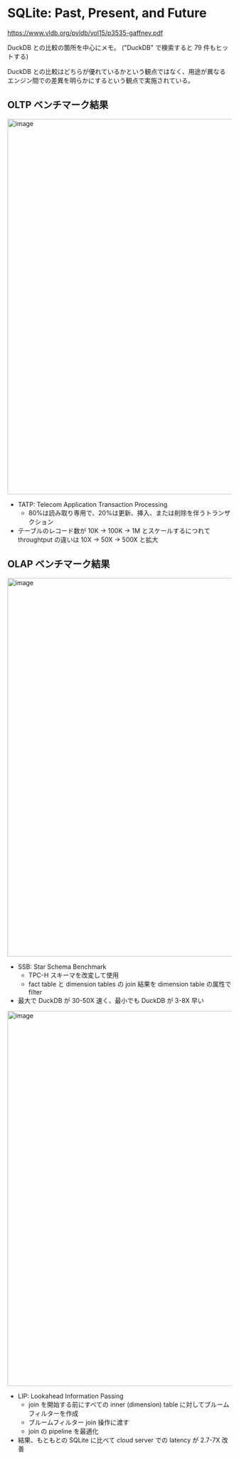 # SQLite: Past, Present, and Future

https://www.vldb.org/pvldb/vol15/p3535-gaffney.pdf

DuckDB との比較の箇所を中心にメモ。
("DuckDB" で検索すると 79 件もヒットする)

DuckDB との比較はどちらが優れているかという観点ではなく、用途が異なるエンジン間での差異を明らかにするという観点で実施されている。

## OLTP ベンチマーク結果

<img width="844" alt="image" src="https://github.com/user-attachments/assets/9cd0fb88-db58-4ebd-895a-f85bb220c996" />

- TATP: Telecom Application Transaction Processing
  - 80%は読み取り専用で、20%は更新、挿入、または削除を伴うトランザクション
- テーブルのレコード数が 10K → 100K → 1M とスケールするにつれて throughtput の違いは 10X → 50X → 500X と拡大

## OLAP ベンチマーク結果

<img width="851" alt="image" src="https://github.com/user-attachments/assets/b5c8f5ee-2fa7-4854-924f-276c05b8a820" />

- SSB: Star Schema Benchmark
  - TPC-H スキーマを改変して使用
  - fact table と dimension tables の join 結果を dimension table の属性で filter
- 最大で DuckDB が 30-50X 速く、最小でも DuckDB が 3-8X 早い

<img width="843" alt="image" src="https://github.com/user-attachments/assets/fb409fab-b1ff-472c-a659-50defa4d5456" />

- LIP: Lookahead Information Passing
  - join を開始する前にすべての inner (dimension) table に対してブルームフィルターを作成
  - ブルームフィルター join 操作に渡す
  - join の pipeline を最適化
- 結果、もともとの SQLite に比べて cloud server での latency が 2.7-7X 改善
